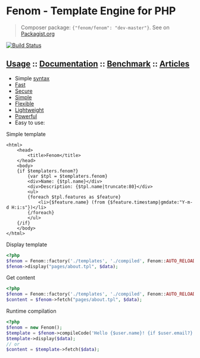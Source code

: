 Fenom - Template Engine for PHP
===============================

> Composer package: `{"fenom/fenom": "dev-master"}`. See on [Packagist.org](https://packagist.org/packages/bzick/fenom)

[![Build Status](https://travis-ci.org/bzick/fenom.png?branch=master)](https://travis-ci.org/fenom/fenom)
## [Usage](./docs/usage.md) :: [Documentation](./docs/readme.md) :: [Benchmark](./docs/benchmark.md) :: [Articles](./docs/articles.md)

* Simple [syntax](./docs/syntax.md)
* [Fast](./docs/benchmark.md)
* [Secure](./docs/settings.md)
* [Simple](./ideology.md)
* [Flexible](./docs/main.md#extends)
* [Lightweight](./docs/benchmark.md#stats)
* [Powerful](./docs/main.md)
* Easy to use:

Simple template

```smarty
<html>
    <head>
        <title>Fenom</title>
    </head>
    <body>
    {if $templaters.fenom?}
        {var $tpl = $templaters.fenom}
        <div>Name: {$tpl.name}</div>
        <div>Description: {$tpl.name|truncate:80}</div>
        <ul>
        {foreach $tpl.features as $feature}
            <li>{$feature.name} (from {$feature.timestamp|gmdate:"Y-m-d H:i:s"})</li>
        {/foreach}
        </ul>
    {/if}
    </body>
</html>
```

Display template

```php
<?php
$fenom = Fenom::factory('./templates', './compiled', Fenom::AUTO_RELOAD);
$fenom->display("pages/about.tpl", $data);
```

Get content

```php
<?php
$fenom = Fenom::factory('./templates', './compiled', Fenom::AUTO_RELOAD);
$content = $fenom->fetch("pages/about.tpl", $data);
```

Runtime compilation

```php
<?php
$fenom = new Fenom();
$template = $fenom->compileCode('Hello {$user.name}! {if $user.email?} Your email: {$user.email} {/if}');
$template->display($data);
// or
$content = $template->fetch($data);
```
